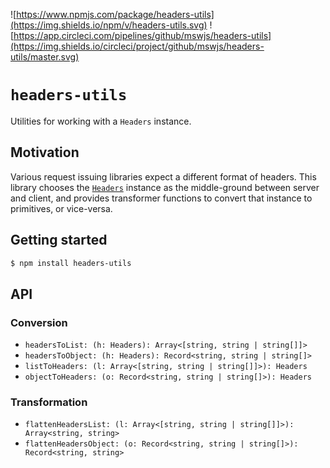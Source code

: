![https://www.npmjs.com/package/headers-utils](https://img.shields.io/npm/v/headers-utils.svg)
![https://app.circleci.com/pipelines/github/mswjs/headers-utils](https://img.shields.io/circleci/project/github/mswjs/headers-utils/master.svg)

# `headers-utils`

Utilities for working with a `Headers` instance.

## Motivation

Various request issuing libraries expect a different format of headers. This library chooses the [`Headers`](https://developer.mozilla.org/en-US/docs/Web/API/Headers) instance as the middle-ground between server and client, and provides transformer functions to convert that instance to primitives, or vice-versa.

## Getting started

```bash
$ npm install headers-utils
```

## API

### Conversion

- `headersToList: (h: Headers): Array<[string, string | string[]]>`
- `headersToObject: (h: Headers): Record<string, string | string[]>`
- `listToHeaders: (l: Array<[string, string | string[]]>): Headers`
- `objectToHeaders: (o: Record<string, string | string[]>): Headers`

### Transformation

- `flattenHeadersList: (l: Array<[string, string | string[]]>): Array<string, string>`
- `flattenHeadersObject: (o: Record<string, string | string[]>): Record<string, string>`
